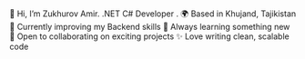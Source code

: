 👋 Hi, I’m Zukhurov Amir. .NET C# Developer .
🌍  Based in Khujand, Tajikistan
🚀  Currently improving my Backend skills
🔎  Always learning something new
🤝  Open to collaborating on exciting projects
✨  Love writing clean, scalable code
